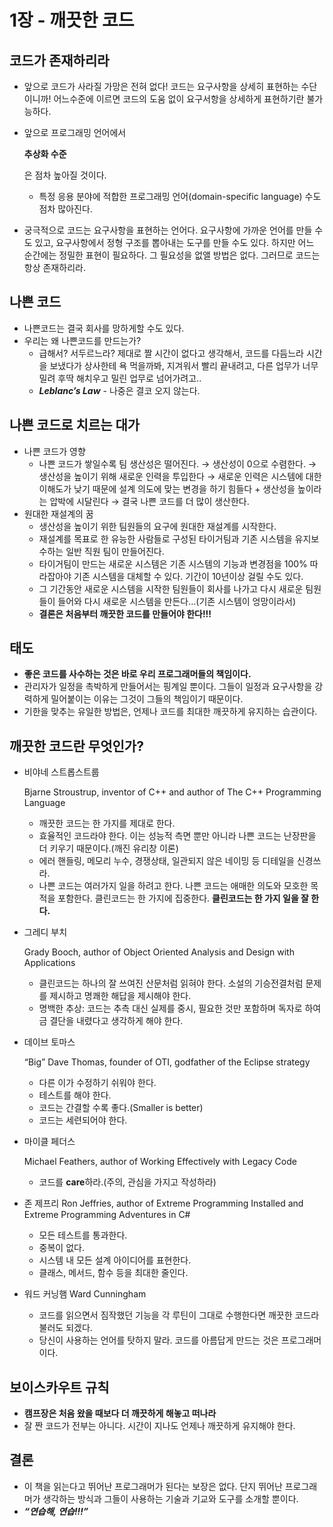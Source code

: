 # 1장 - 깨끗한 코드

## 코드가 존재하리라

- 앞으로 코드가 사라질 가망은 전혀 없다! 코드는 요구사항을 상세히 표현하는 수단이니까! 어느수준에 이르면 코드의 도움 없이 요구서항을 상세하게 표현하기란 불가능하다.

- 앞으로 프로그래밍 언어에서 

  **추상화 수준**

  은 점차 높아질 것이다.

  - 특정 응용 분야에 적합한 프로그래밍 언어(domain-specific language) 수도 점차 많아진다.

- 궁극적으로 코드는 요구사항을 표현하는 언어다. 요구사항에 가까운 언어를 만들 수도 있고, 요구사항에서 정형 구조를 뽑아내는 도구를 만들 수도 있다. 하지만 어느 순간에는 정밀한 표현이 필요하다. 그 필요성을 없앨 방법은 없다. 그러므로 코드는 항상 존재하리라.

## 나쁜 코드

- 나쁜코드는 결국 회사를 망하게할 수도 있다.
- 우리는 왜 나쁜코드를 만드는가?
  - 급해서? 서두르느라? 제대로 짤 시간이 없다고 생각해서, 코드를 다듬느라 시간을 보냈다가 상사한테 욕 먹을까봐, 지겨워서 빨리 끝내려고, 다른 업무가 너무 밀려 후딱 해치우고 밀린 업무로 넘어가려고..
  - ***Leblanc’s Law*** - 나중은 결코 오지 않는다.

## 나쁜 코드로 치르는 대가

- 나쁜 코드가 영향
  - 나쁜 코드가 쌓일수록 팀 생산성은 떨어진다. → 생산성이 0으로 수렴한다. → 생산성을 높이기 위해 새로운 인력을 투입한다 → 새로운 인력은 시스템에 대한 이해도가 낮기 때문에 설계 의도에 맞는 변경을 하기 힘들다 + 생산성을 높이라는 압박에 시달린다 → 결국 나쁜 코드를 더 많이 생산한다.
- 원대한 재설계의 꿈
  - 생산성을 높이기 위한 팀원들의 요구에 원대한 재설계를 시작한다.
  - 재설계를 목표로 한 유능한 사람들로 구성된 타이거팀과 기존 시스템을 유지보수하는 일반 직원 팀이 만들어진다.
  - 타이거팀이 만드는 새로운 시스템은 기존 시스템의 기능과 변경점을 100% 따라잡아야 기존 시스템을 대체할 수 있다. 기간이 10년이상 걸릴 수도 있다.
  - 그 기간동안 새로운 시스템을 시작한 팀원들이 회사를 나가고 다시 새로운 팀원들이 들어와 다시 새로운 시스템을 만든다…(기존 시스템이 엉망이라서)
  - **결론은 처음부터 깨끗한 코드를 만들어야 한다!!!**

## 태도

- **좋은 코드를 사수하는 것은 바로 우리 프로그래머들의 책임이다.**
- 관리자가 일정을 촉박하게 만들어서는 핑계일 뿐이다. 그들이 일정과 요구사항을 강력하게 밀어붙이는 이유는 그것이 그들의 책임이기 때문이다.
- 기한을 맞추는 유일한 방법은, 언제나 코드를 최대한 깨끗하게 유지하는 습관이다.

## 깨끗한 코드란 무엇인가?

- 비야네 스트롭스트룹

  Bjarne Stroustrup, inventor of C++ and author of The C++ Programming Language

  - 깨끗한 코드는 한 가지를 제대로 한다.
  - 효율적인 코드라야 한다. 이는 성능적 측면 뿐만 아니라 나쁜 코드는 난장판을 더 키우기 때문이다.(깨진 유리창 이론)
  - 에러 핸들링, 메모리 누수, 경쟁상태, 일관되지 않은 네이밍 등 디테일을 신경쓰라.
  - 나쁜 코드는 여러가지 일을 하려고 한다. 나쁜 코드는 애매한 의도와 모호한 목적을 포함한다. 클린코드는 한 가지에 집중한다. **클린코드는 한 가지 일을 잘 한다.**

- 그레디 부치

  Grady Booch, author of Object Oriented Analysis and Design with Applications

  - 클린코드는 하나의 잘 쓰여진 산문처럼 읽혀야 한다. 소설의 기승전결처럼 문제를 제시하고 명쾌한 해답을 제시해야 한다.
  - 명백한 추상: 코드는 추측 대신 실제를 중시, 필요한 것만 포함하며 독자로 하여금 결단을 내렸다고 생각하게 해야 한다.

- 데이브 토마스

  “Big” Dave Thomas, founder of OTI, godfather of the Eclipse strategy

  - 다른 이가 수정하기 쉬워야 한다.
  - 테스트를 해야 한다.
  - 코드는 간결할 수록 좋다.(Smaller is better)
  - 코드는 세련되어야 한다.

- 마이클 페더스

  Michael Feathers, author of Working Effectively with Legacy Code

  - 코드를 **care**하라.(주의, 관심을 가지고 작성하라)

- 존 제프리 Ron Jeffries, author of Extreme Programming Installed and Extreme Programming Adventures in C#

  - 모든 테스트를 통과한다.
  - 중복이 없다.
  - 시스템 내 모든 설계 아이디어를 표현한다.
  - 클래스, 메서드, 함수 등을 최대한 줄인다.

- 워드 커닝햄 Ward Cunningham

  - 코드를 읽으면서 짐작했던 기능을 각 루틴이 그대로 수행한다면 깨끗한 코드라 불러도 되겠다.
  - 당신이 사용하는 언어를 탓하지 말라. 코드를 아름답게 만드는 것은 프로그래머이다.

## 보이스카우트 규칙

- **캠프장은 처음 왔을 때보다 더 깨끗하게 해놓고 떠나라**
- 잘 짠 코드가 전부는 아니다. 시간이 지나도 언제나 깨끗하게 유지해야 한다.

## 결론

- 이 책을 읽는다고 뛰어난 프로그래머가 된다는 보장은 없다. 단지 뛰어난 프로그래머가 생각하는 방식과 그들이 사용하는 기술과 기교와 도구를 소개할 뿐이다.
- ***“연습해, 연습!!!”***